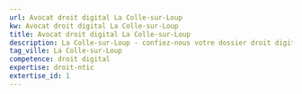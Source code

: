 ```yaml
---
url: Avocat droit digital La Colle-sur-Loup
kw: Avocat droit digital La Colle-sur-Loup
title: Avocat droit digital La Colle-sur-Loup
description: La Colle-sur-Loup - confiez-nous votre dossier droit digital
tag_ville: La Colle-sur-Loup
competence: droit digital
expertise: droit-ntic
extertise_id: 1
---
```

